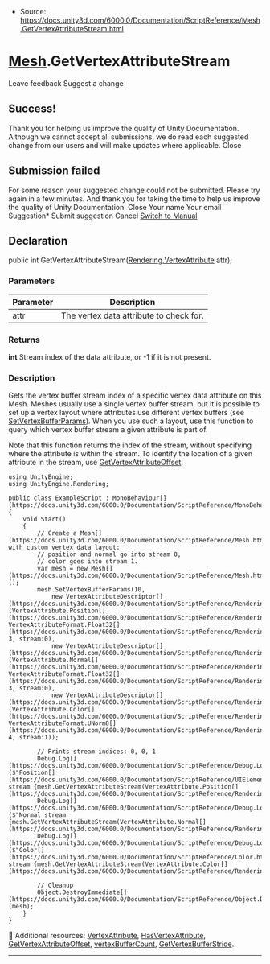 * Source: https://docs.unity3d.com/6000.0/Documentation/ScriptReference/Mesh.GetVertexAttributeStream.html

#  [Mesh](https://docs.unity3d.com/6000.0/Documentation/ScriptReference/Mesh.html).GetVertexAttributeStream
Leave feedback
Suggest a change
## Success!
Thank you for helping us improve the quality of Unity Documentation. Although we cannot accept all submissions, we do read each suggested change from our users and will make updates where applicable.
Close
## Submission failed
For some reason your suggested change could not be submitted. Please <a>try again</a> in a few minutes. And thank you for taking the time to help us improve the quality of Unity Documentation.
Close
Your name Your email Suggestion* Submit suggestion
Cancel
[Switch to Manual](https://docs.unity3d.com/6000.0/Documentation/Manual/class-Mesh.html "Go to Mesh Component in the Manual")
## Declaration
public int GetVertexAttributeStream([Rendering.VertexAttribute](https://docs.unity3d.com/6000.0/Documentation/ScriptReference/Rendering.VertexAttribute.html) attr); 
### Parameters
Parameter | Description  
---|---  
attr | The vertex data attribute to check for.  
### Returns
**int** Stream index of the data attribute, or -1 if it is not present. 
### Description
Gets the vertex buffer stream index of a specific vertex data attribute on this Mesh.
Meshes usually use a single vertex buffer stream, but it is possible to set up a vertex layout where attributes use different vertex buffers (see [SetVertexBufferParams](https://docs.unity3d.com/6000.0/Documentation/ScriptReference/Mesh.SetVertexBufferParams.html)). When you use such a layout, use this function to query which vertex buffer stream a given attribute is part of.  
  
Note that this function returns the index of the stream, without specifying where the attribute is within the stream. To identify the location of a given attribute in the stream, use [GetVertexAttributeOffset](https://docs.unity3d.com/6000.0/Documentation/ScriptReference/Mesh.GetVertexAttributeOffset.html).
```
using UnityEngine;
using UnityEngine.Rendering;  
  
public class ExampleScript : MonoBehaviour[](https://docs.unity3d.com/6000.0/Documentation/ScriptReference/MonoBehaviour.html)
{
    void Start()
    {
        // Create a Mesh[](https://docs.unity3d.com/6000.0/Documentation/ScriptReference/Mesh.html) with custom vertex data layout:
        // position and normal go into stream 0,
        // color goes into stream 1.
        var mesh = new Mesh[](https://docs.unity3d.com/6000.0/Documentation/ScriptReference/Mesh.html)();
        mesh.SetVertexBufferParams(10,
            new VertexAttributeDescriptor[](https://docs.unity3d.com/6000.0/Documentation/ScriptReference/Rendering.VertexAttributeDescriptor.html)(VertexAttribute.Position[](https://docs.unity3d.com/6000.0/Documentation/ScriptReference/Rendering.VertexAttribute.Position.html), VertexAttributeFormat.Float32[](https://docs.unity3d.com/6000.0/Documentation/ScriptReference/Rendering.VertexAttributeFormat.Float32.html), 3, stream:0),
            new VertexAttributeDescriptor[](https://docs.unity3d.com/6000.0/Documentation/ScriptReference/Rendering.VertexAttributeDescriptor.html)(VertexAttribute.Normal[](https://docs.unity3d.com/6000.0/Documentation/ScriptReference/Rendering.VertexAttribute.Normal.html), VertexAttributeFormat.Float32[](https://docs.unity3d.com/6000.0/Documentation/ScriptReference/Rendering.VertexAttributeFormat.Float32.html), 3, stream:0),
            new VertexAttributeDescriptor[](https://docs.unity3d.com/6000.0/Documentation/ScriptReference/Rendering.VertexAttributeDescriptor.html)(VertexAttribute.Color[](https://docs.unity3d.com/6000.0/Documentation/ScriptReference/Rendering.VertexAttribute.Color.html), VertexAttributeFormat.UNorm8[](https://docs.unity3d.com/6000.0/Documentation/ScriptReference/Rendering.VertexAttributeFormat.UNorm8.html), 4, stream:1));  
  
        // Prints stream indices: 0, 0, 1
        Debug.Log[](https://docs.unity3d.com/6000.0/Documentation/ScriptReference/Debug.Log.html)($"Position[](https://docs.unity3d.com/6000.0/Documentation/ScriptReference/UIElements.Position.html) stream {mesh.GetVertexAttributeStream(VertexAttribute.Position[](https://docs.unity3d.com/6000.0/Documentation/ScriptReference/Rendering.VertexAttribute.Position.html))}");
        Debug.Log[](https://docs.unity3d.com/6000.0/Documentation/ScriptReference/Debug.Log.html)($"Normal stream {mesh.GetVertexAttributeStream(VertexAttribute.Normal[](https://docs.unity3d.com/6000.0/Documentation/ScriptReference/Rendering.VertexAttribute.Normal.html))}");
        Debug.Log[](https://docs.unity3d.com/6000.0/Documentation/ScriptReference/Debug.Log.html)($"Color[](https://docs.unity3d.com/6000.0/Documentation/ScriptReference/Color.html) stream {mesh.GetVertexAttributeStream(VertexAttribute.Color[](https://docs.unity3d.com/6000.0/Documentation/ScriptReference/Rendering.VertexAttribute.Color.html))}");  
  
        // Cleanup
        Object.DestroyImmediate[](https://docs.unity3d.com/6000.0/Documentation/ScriptReference/Object.DestroyImmediate.html)(mesh);
    }
}

```

Additional resources: [VertexAttribute](https://docs.unity3d.com/6000.0/Documentation/ScriptReference/Rendering.VertexAttribute.html), [HasVertexAttribute](https://docs.unity3d.com/6000.0/Documentation/ScriptReference/Mesh.HasVertexAttribute.html), [GetVertexAttributeOffset](https://docs.unity3d.com/6000.0/Documentation/ScriptReference/Mesh.GetVertexAttributeOffset.html), [vertexBufferCount](https://docs.unity3d.com/6000.0/Documentation/ScriptReference/Mesh-vertexBufferCount.html), [GetVertexBufferStride](https://docs.unity3d.com/6000.0/Documentation/ScriptReference/Mesh.GetVertexBufferStride.html).
* * *
